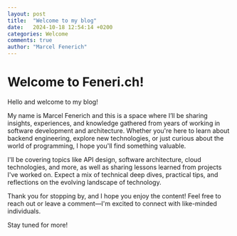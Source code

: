 ```yaml
---
layout: post
title:  "Welcome to my blog"
date:   2024-10-18 12:54:14 +0200
categories: Welcome
comments: true
author: "Marcel Fenerich"
---
```


# Welcome to Feneri.ch!

Hello and welcome to my blog!

My name is Marcel Fenerich and this is a space where I’ll be sharing insights, experiences, and knowledge gathered from years of working in software development and architecture. Whether you're here to learn about backend engineering, explore new technologies, or just curious about the world of programming, I hope you'll find something valuable.

I'll be covering topics like API design, software architecture, cloud technologies, and more, as well as sharing lessons learned from projects I've worked on. Expect a mix of technical deep dives, practical tips, and reflections on the evolving landscape of technology.

Thank you for stopping by, and I hope you enjoy the content! Feel free to reach out or leave a comment—I'm excited to connect with like-minded individuals.

Stay tuned for more!
